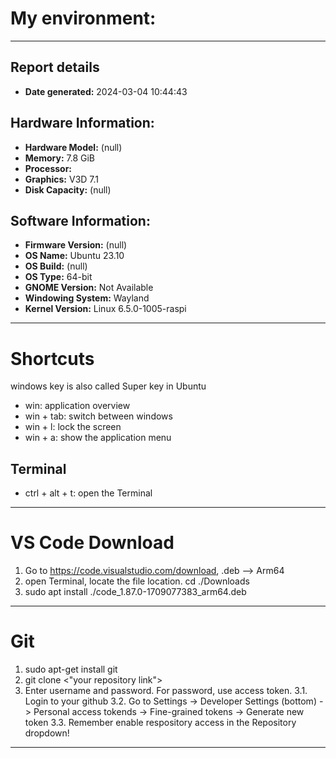 # My environment: 
---

## Report details
- **Date generated:**                              2024-03-04 10:44:43

## Hardware Information:
- **Hardware Model:**                              (null)
- **Memory:**                                      7.8 GiB
- **Processor:**                                   
- **Graphics:**                                    V3D 7.1
- **Disk Capacity:**                               (null)

## Software Information:
- **Firmware Version:**                            (null)
- **OS Name:**                                     Ubuntu 23.10
- **OS Build:**                                    (null)
- **OS Type:**                                     64-bit
- **GNOME Version:**                               Not Available
- **Windowing System:**                            Wayland
- **Kernel Version:**                              Linux 6.5.0-1005-raspi

---
# Shortcuts
windows key is also called Super key in Ubuntu
- win: application overview
- win + tab: switch between windows
- win + l: lock the screen
- win + a: show the application menu

## Terminal
- ctrl + alt + t: open the Terminal
---
# VS Code Download
1. Go to https://code.visualstudio.com/download, .deb --> Arm64
2. open Terminal, locate the file location. cd ./Downloads
3. sudo apt install ./code_1.87.0-1709077383_arm64.deb
---
# Git
1. sudo apt-get install git
2. git clone <"your repository link">
3. Enter username and password. For password, use access token.
    3.1. Login to your github
    3.2. Go to Settings -> Developer Settings (bottom) -> Personal access tokends -> Fine-grained tokens -> Generate new token
    3.3. Remember enable respository access in the Repository dropdown!
---
